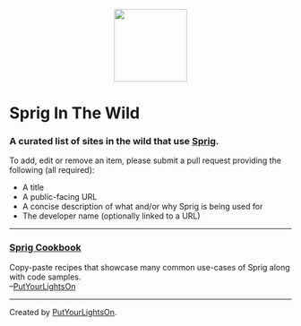 <p align="center"><img width="130" src="https://raw.githubusercontent.com/putyourlightson/craft-sprig/v1/src/icon.svg"></p>

# Sprig In The Wild

### A curated list of sites in the wild that use [Sprig](https://putyourlightson.com/plugins/sprig).

To add, edit or remove an item, please submit a pull request providing the following (all required):
- A title
- A public-facing URL
- A concise description of what and/or why Sprig is being used for
- The developer name (optionally linked to a URL)

---

### [Sprig Cookbook](https://putyourlightson.com/sprig-cookbook)
Copy-paste recipes that showcase many common use-cases of Sprig along with code samples.  
–[PutYourLightsOn](https://putyourlightson.com/)

---

Created by [PutYourLightsOn](https://putyourlightson.com/).
